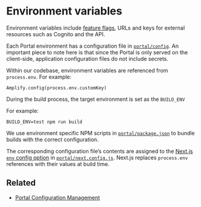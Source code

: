 # Environment variables

Environment variables include [feature flags](feature-flags.md), URLs and keys for external resources such as Cognito and the API.

Each Portal environment has a configuration file in [`portal/config`](../portal/config/). An important piece to note here is that since the Portal is only served on the client-side, application configuration files do not include secrets.

Within our codebase, environment variables are referenced from `process.env`. For example:

```
Amplify.config(process.env.customKey)
```

During the build process, the target environment is set as the `BUILD_ENV`

For example:

```
BUILD_ENV=test npm run build
```

We use environment specific NPM scripts in [`portal/package.json`](../portal/package.json) to bundle builds with the correct configuration.

The corresponding configuration file’s contents are assigned to the [Next.js `env` config option](https://nextjs.org/docs/api-reference/next.config.js/environment-variables) in [`portal/next.config.js`](../portal/next.config.js). Next.js replaces `process.env` references with their values at build time.

## Related

- [Portal Configuration Management](https://lwd.atlassian.net/wiki/spaces/DD/pages/304152764/Portal+Configuration+Management)
